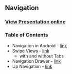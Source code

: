 ## Navigation
### [View Presentation online](http://rawgit.com/TelerikAcademy/Mobile-Applications-for-Android/master/06.%20Navigation/slides/index.html)
### Table of Contents
- Navigation in Android - [link](http://developer.android.com/design/patterns/navigation.html)
- Swipe Views - [link](http://developer.android.com/training/implementing-navigation/lateral.html)
  - with and without Tabs
- Navigation Drawer - [link](http://developer.android.com/training/implementing-navigation/nav-drawer.html)
- Up Navigation - [link](http://developer.android.com/training/implementing-navigation/ancestral.html)
